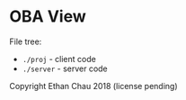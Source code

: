 # OBA View

File tree:
* `./proj` - client code
* `./server` - server code

Copyright Ethan Chau 2018 (license pending)
